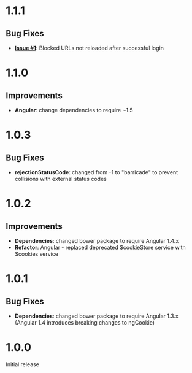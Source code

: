 # 1.1.1

## Bug Fixes

* **[Issue #1](https://github.com/2Toad/Angular-Barricade/issues/1)**: Blocked URLs not reloaded after successful login

# 1.1.0

## Improvements

* **Angular**: change dependencies to require ~1.5

# 1.0.3

## Bug Fixes

* **rejectionStatusCode**: changed from -1 to "barricade" to prevent collisions with external status codes

# 1.0.2

## Improvements

* **Dependencies**: changed bower package to require Angular 1.4.x
* **Refactor**: Angular - replaced deprecated $cookieStore service with $cookies service

# 1.0.1

## Bug Fixes

* **Dependencies**: changed bower package to require Angular 1.3.x (Angular 1.4 introduces breaking changes to ngCookie)

# 1.0.0

Initial release
